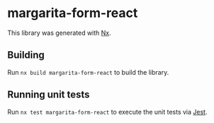 # margarita-form-react

This library was generated with [Nx](https://nx.dev).

## Building

Run `nx build margarita-form-react` to build the library.

## Running unit tests

Run `nx test margarita-form-react` to execute the unit tests via [Jest](https://jestjs.io).
